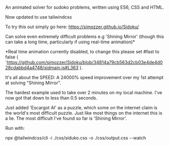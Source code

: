 An animated solver for sudoko problems, written using ES6, CSS and HTML.

Now updated to use tailwindcss

To try this out simply go here: https://simozzer.github.io/Sidoku/

Can solve even extremely difficult problems e.g 'Shining Mirror' (though this can take a long time, particularly if using real-time animation)*

*Real time animation currently disabled, to change this please set #fast to false (  `https://github.com/simozzer/Sidoku/blob/34814a79cb563d2cb03e4de4d028cdabbd4a4748/sidmain.js#L363 ).


It's all about the SPEED: A 24000% speed improvement over my 1st attempt at solving "Shining Mirror".

The hardest example used to take over 2 minutes on my local machine. I've now got that down to less than 0.5 seconds.


Just added 'Escargot AI' as a puzzle, which some on the internet claim is the world's most difficult puzzle. Just like most things on the internet this is a lie.  The most difficult I've found so far is 'Shining Mirror'.

Run with: 

npx @tailwindcss/cli -i ./css/siduko.css -o ./css/output.css --watch